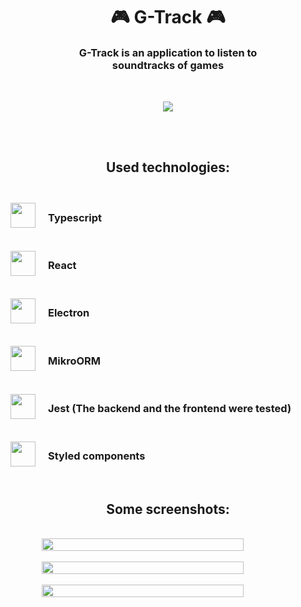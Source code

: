 <h1 align="center">🎮 G-Track 🎮</h1>
<h3 align="center" style="width: 75%; margin: 0 auto;">
    G-Track is an application to listen to soundtracks of games
</h3>

<br>
<br>

<p align="center">
    <img src="https://i.imgur.com/s5Wt3Jc.png">
</p>

<br>
<br>

<h2 align="center">Used technologies:</h2>
<br>

<div>
    <div style="display: flex; align-items: center; gap: 20px;">
        <img width="40" src="https://upload.wikimedia.org/wikipedia/commons/thumb/4/4c/Typescript_logo_2020.svg/1200px-Typescript_logo_2020.svg.png">  <h3>Typescript</h3>
    </div>
    <br>
    <div style="display: flex; align-items: center; gap: 20px;">
        <img width="40" src="https://www.pngitem.com/pimgs/m/664-6644509_icon-react-js-logo-hd-png-download.png">  <h3>React</h3>
    </div>
    <br>
    <div style="display: flex; align-items: center; gap: 20px;">
        <img width="40" src="https://upload.wikimedia.org/wikipedia/commons/thumb/9/91/Electron_Software_Framework_Logo.svg/1024px-Electron_Software_Framework_Logo.svg.png">  <h3>Electron</h3>
    </div>
    <br>
    <div style="display: flex; align-items: center; gap: 20px;">
        <img width="40" src="https://avatars.githubusercontent.com/u/54766168?s=200&v=4">  <h3>MikroORM</h3>
    </div>
    <br>
    <div style="display: flex; align-items: center; gap: 20px;">
        <img width="40" src="https://seeklogo.com/images/J/jest-logo-F9901EBBF7-seeklogo.com.png">  <h3>Jest (The backend and the frontend were tested)</h3>
    </div>
    <br>
    <div style="display: flex; align-items: center; gap: 20px;">
        <img width="40" src="https://avatars.githubusercontent.com/u/20658825?s=200&v=4">  <h3>Styled components</h3>
    </div>
</div>


<br>

<h2 align="center">Some screenshots:</h2>
<br>
<div style="display: flex; align-items: center; flex-direction: column;">
    <img style="width: 80%;" src="https://i.imgur.com/m33lMWi.jpg">
    <br>
    <img style="width: 80%;" src="https://i.imgur.com/WVo5Wrj.jpg">
    <br>
    <img style="width: 80%;" src="https://i.imgur.com/UNjlPNE.jpg">
</div>
